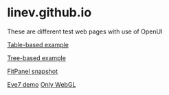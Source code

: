 # linev.github.io

These are different test web pages with use of OpenUI

[Table-based example](UI-Table/index.html)

[Tree-based example](UI-Tree/index.html)

[FitPanel snapshot](fitPanel/panel.htm)

[Eve7 demo](eve7/index.html)  [Only WebGL](eve7/index.html?view=Default)
